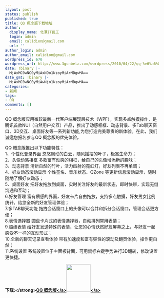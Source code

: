 ```yaml
---
layout: post
status: publish
published: true
title: QQ 概念版下载地址
author:
  display_name: 北漂IT民工
  login: admin
  email: calidion@gmail.com
  url: ''
author_login: admin
author_email: calidion@gmail.com
wordpress_id: 670
wordpress_url: http://www.3gcnbeta.com/wordpress/2010/04/22/qq-%e6%a6%82%e5%bf%b5%e7%89%88%e4%b8%8b%e8%bd%bd%e5%9c%b0%e5%9d%80/
date: !binary |-
  MjAxMC0wNC0yMiAxNDo1NzoyMiArMDgwMA==
date_gmt: !binary |-
  MjAxMC0wNC0yMiAwNjo1NzoyMiArMDgwMA==
categories:
- 新闻
tags:
- QQ
comments: []
---
```

<p>QQ 概念版应用微软最新一代客户端展现层技术（WPF），实现多点触摸操作，是腾讯首款NUI（自然用户交互）产品，推出了动感相框、动态背景、多Tab聊天窗口、3D交互、桌面好友等一系列新功能,为您打造完美尊贵的新体验。在此，我们诚邀您报名参与QQ 概念版的优先体验。</p>
<p>QQ 概念版推出以下功能特性：<br />
1、个性化登录界面 悠悠飘动的白云，随风摇摆的叶子，极富生命力；<br />
2、头像动感相框 多款富有动感的相框，给自己的头像增添新的趣味；<br />
3、动态背景 清新自然的竹叶，活力四射的霓虹灯，好友列表不再单调；<br />
4、好友动态滚动显示 个性签名、音乐状态、QZone 等更新信息滚动显示，随时随地了解好友动态；<br />
5、桌面好友 把好友拖放到桌面，实时关注好友的最新状态，即时快聊，实现无缝沟通和互动；<br />
6.好友管理 富有质感的界面，好友卡片自由拖放，支持多点触摸，好友男女比例统计，给您全新的好友管理体验；<br />
7.多TAB聊天功能 拖拽会话窗口上的头像可以合并和拆分会话窗口，管理会话更方便；<br />
8.表情选择器 圆盘卡片式的表情选择器，自动排列常用表情；<br />
9.超级表情 给好友发送特殊的表情，让您的心情跃然好友屏幕之上，与好友一起感受不一样的互动形式；<br />
10.全新的聊天记录查看体验 带有加速度和富有弹性的滚动及翻页体验，操作更自然；<br />
11.系统设置 系统设置位于主面板背面，可用鼠标右键手势进行3D翻转，修改设置更快捷。</p>
<p><img src="http:&#47;&#47;www.cnbeta.com&#47;articles&#47;pic&#47;down.gif" alt="" &#47;><strong>下载:<&#47;strong><a href="http:&#47;&#47;dl_dir.qq.com&#47;qqfile&#47;qq&#47;QQ2010&#47;QQConceptBeta1.1_chs.exe" target="_blank">QQ 概念版<&#47;a><a rel="attachment wp-att-669" href="http:&#47;&#47;www.3gcnbeta.com&#47;wordpress&#47;2010&#47;04&#47;22&#47;qq-%e6%a6%82%e5%bf%b5%e7%89%88%e4%b8%8b%e8%bd%bd%e5%9c%b0%e5%9d%80&#47;qq&#47;"><img class="aligncenter size-full wp-image-669" title="qq" src="http:&#47;&#47;www.3gcnbeta.com&#47;wordpress&#47;wp-content&#47;uploads&#47;2010&#47;04&#47;qq.png" alt="" width="79" height="90" &#47;><&#47;a></p>
